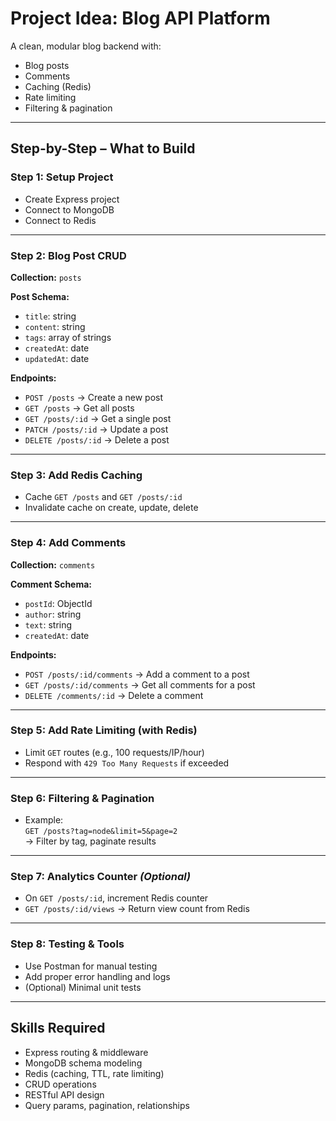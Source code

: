 # Project Idea: Blog API Platform

A clean, modular blog backend with:
- Blog posts
- Comments
- Caching (Redis)
- Rate limiting
- Filtering & pagination

---

## Step-by-Step – What to Build

### Step 1: Setup Project
- Create Express project
- Connect to MongoDB
- Connect to Redis

---

### Step 2: Blog Post CRUD

**Collection:** `posts`

**Post Schema:**
- `title`: string  
- `content`: string  
- `tags`: array of strings  
- `createdAt`: date  
- `updatedAt`: date  

**Endpoints:**
- `POST /posts` → Create a new post  
- `GET /posts` → Get all posts  
- `GET /posts/:id` → Get a single post  
- `PATCH /posts/:id` → Update a post  
- `DELETE /posts/:id` → Delete a post  

---

### Step 3: Add Redis Caching
- Cache `GET /posts` and `GET /posts/:id`
- Invalidate cache on create, update, delete

---

### Step 4: Add Comments

**Collection:** `comments`

**Comment Schema:**
- `postId`: ObjectId  
- `author`: string  
- `text`: string  
- `createdAt`: date  

**Endpoints:**
- `POST /posts/:id/comments` → Add a comment to a post  
- `GET /posts/:id/comments` → Get all comments for a post  
- `DELETE /comments/:id` → Delete a comment  

---

### Step 5: Add Rate Limiting (with Redis)
- Limit `GET` routes (e.g., 100 requests/IP/hour)
- Respond with `429 Too Many Requests` if exceeded

---

### Step 6: Filtering & Pagination
- Example:  
  `GET /posts?tag=node&limit=5&page=2`  
  → Filter by tag, paginate results

---

### Step 7: Analytics Counter *(Optional)*
- On `GET /posts/:id`, increment Redis counter
- `GET /posts/:id/views` → Return view count from Redis

---

### Step 8: Testing & Tools
- Use Postman for manual testing
- Add proper error handling and logs
- (Optional) Minimal unit tests

---

## Skills Required
- Express routing & middleware  
- MongoDB schema modeling  
- Redis (caching, TTL, rate limiting)  
- CRUD operations  
- RESTful API design  
- Query params, pagination, relationships